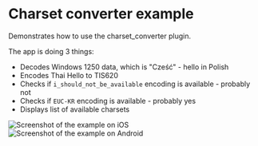 # Charset converter example

Demonstrates how to use the charset_converter plugin.

The app is doing 3 things:
* Decodes Windows 1250 data, which is "Cześć" - hello in Polish
* Encodes Thai Hello to TIS620
* Checks if `i_should_not_be_available` encoding is available - probably not
* Checks if `EUC-KR` encoding is available - probably yes
* Displays list of available charsets

![Screenshot of the example on iOS](https://github.com/pr0gramista/charset_converter/blob/master/example/screenshot-ios.png?raw=true)
![Screenshot of the example on Android](https://github.com/pr0gramista/charset_converter/blob/master/example/screenshot-android.png?raw=true)